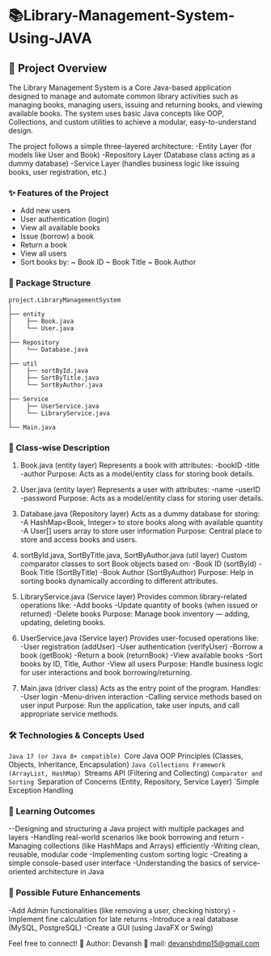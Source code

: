 # 📚Library-Management-System-Using-JAVA

## 📝 Project Overview
The Library Management System is a Core Java-based application designed to manage and automate common library activities such as managing books, managing users, issuing and returning books, and viewing available books.
The system uses basic Java concepts like OOP, Collections, and custom utilities to achieve a modular, easy-to-understand design.

The project follows a simple three-layered architecture:
-Entity Layer (for models like User and Book)
-Repository Layer (Database class acting as a dummy database)
-Service Layer (handles business logic like issuing books, user registration, etc.)

### ✨ Features of the Project
- Add new users
- User authentication (login)
- View all available books
- Issue (borrow) a book
- Return a book
- View all users
- Sort books by:
  ~ Book ID
  ~ Book Title
  ~ Book Author

### 📂 Package Structure
```pgsql
project.LibraryManagementSystem
│
├── entity
│    ├── Book.java
│    └── User.java
│
├── Repository
│    └── Database.java
│
├── util
│    ├── sortById.java
│    ├── SortByTitle.java
│    └── SortByAuthor.java
│
├── Service
│    ├── UserService.java
│    └── LibraryService.java
│
└── Main.java
```

### 📜 Class-wise Description
1. Book.java (entity layer)
Represents a book with attributes:
-bookID
-title
-author
Purpose: Acts as a model/entity class for storing book details.

2. User.java (entity layer)
Represents a user with attributes:
-name
-userID
-password
Purpose: Acts as a model/entity class for storing user details.

3. Database.java (Repository layer)
Acts as a dummy database for storing:
-A HashMap<Book, Integer> to store books along with available quantity
-A User[] users array to store user information
Purpose: Central place to store and access books and users.

4. sortById.java, SortByTitle.java, SortByAuthor.java (util layer)
Custom comparator classes to sort Book objects based on:
-Book ID (sortById)
-Book Title (SortByTitle)
-Book Author (SortByAuthor)
Purpose: Help in sorting books dynamically according to different attributes.

5. LibraryService.java (Service layer)
Provides common library-related operations like:
-Add books
-Update quantity of books (when issued or returned)
-Delete books
Purpose: Manage book inventory — adding, updating, deleting books.

6. UserService.java (Service layer)
Provides user-focused operations like:
-User registration (addUser)
-User authentication (verifyUser)
-Borrow a book (getBook)
-Return a book (returnBook)
-View available books
-Sort books by ID, Title, Author
-View all users
Purpose: Handle business logic for user interactions and book borrowing/returning.

7. Main.java (driver class)
Acts as the entry point of the program.
Handles:
-User login
-Menu-driven interaction
-Calling service methods based on user input
Purpose: Run the application, take user inputs, and call appropriate service methods.

### 🛠️ Technologies & Concepts Used
`Java 17 (or Java 8+ compatible)
`Core Java OOP Principles (Classes, Objects, Inheritance, Encapsulation)
`Java Collections Framework (ArrayList, HashMap)
`Streams API (Filtering and Collecting)
`Comparator and Sorting
`Separation of Concerns (Entity, Repository, Service Layer)
`Simple Exception Handling

### 🎯 Learning Outcomes
--Designing and structuring a Java project with multiple packages and layers
-Handling real-world scenarios like book borrowing and return
-Managing collections (like HashMaps and Arrays) efficiently
-Writing clean, reusable, modular code
-Implementing custom sorting logic
-Creating a simple console-based user interface
-Understanding the basics of service-oriented architecture in Java

### 🚀 Possible Future Enhancements
-Add Admin functionalities (like removing a user, checking history)
-Implement fine calculation for late returns
-Introduce a real database (MySQL, PostgreSQL)
-Create a GUI (using JavaFX or Swing)

Feel free to connect!
📌 Author: Devansh
📅 mail: devanshdmp15@gmail.com
